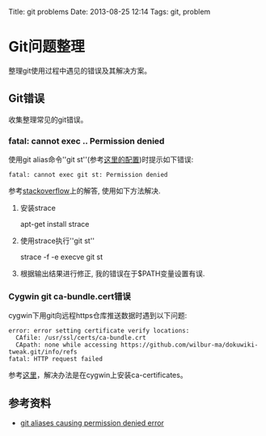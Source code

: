 Title: git problems
Date: 2013-08-25 12:14
Tags: git, problem

# Git问题整理

整理git使用过程中遇见的错误及其解决方案。

## Git错误

收集整理常见的git错误。
### fatal: cannot exec .. Permission denied

使用git alias命令''git st''(参考[这里的配置](./config#全局配置))时提示如下错误:

	
	fatal: cannot exec git st: Permission denied

参考[stackoverflow](http://stackoverflow.com/questions/7997700/git-aliases-causing-permission-denied-error)上的解答, 使用如下方法解决. 

1. 安装strace

	
	apt-get install strace

2. 使用strace执行''git st''

	
	strace -f -e execve git st

3. 根据输出结果进行修正, 我的错误在于$PATH变量设置有误.

### Cygwin git ca-bundle.cert错误

cygwin下用git向远程https仓库推送数据时遇到以下问题:

	
	error: error setting certificate verify locations:
	  CAfile: /usr/ssl/certs/ca-bundle.crt
	  CApath: none while accessing https://github.com/wilbur-ma/dokuwiki-tweak.git/info/refs
	fatal: HTTP request failed

参考[这里](http://tech.idv2.com/2012/09/14/cygwin-git-error/)，解决办法是在cygwin上安装ca-certificates。

## 参考资料

*  [git aliases causing permission denied error](http://stackoverflow.com/questions/7997700/git-aliases-causing-permission-denied-error)

